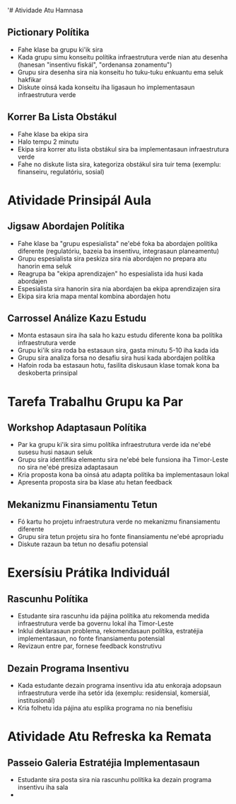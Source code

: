 '# Atividade Atu Hamnasa

## Pictionary Polítika
- Fahe klase ba grupu ki'ik sira
- Kada grupu simu konseitu polítika infraestrutura verde nian atu desenha (hanesan "insentivu fiskál", "ordenansa zonamentu")
- Grupu sira desenha sira nia konseitu ho tuku-tuku enkuantu ema seluk hakfikar
- Diskute oinsá kada konseitu iha ligasaun ho implementasaun infraestrutura verde

## Korrer Ba Lista Obstákul
- Fahe klase ba ekipa sira
- Halo tempu 2 minutu
- Ekipa sira korrer atu lista obstákul sira ba implementasaun infraestrutura verde
- Fahe no diskute lista sira, kategoriza obstákul sira tuir tema (exemplu: finanseiru, regulatóriu, sosial)

# Atividade Prinsipál Aula

## Jigsaw Abordajen Polítika
- Fahe klase ba "grupu espesialista" ne'ebé foka ba abordajen polítika diferente (regulatóriu, bazeia ba insentivu, integrasaun planeamentu)
- Grupu espesialista sira peskiza sira nia abordajen no prepara atu hanorin ema seluk
- Reagrupa ba "ekipa aprendizajen" ho espesialista ida husi kada abordajen
- Espesialista sira hanorin sira nia abordajen ba ekipa aprendizajen sira
- Ekipa sira kria mapa mental kombina abordajen hotu

## Carrossel Análize Kazu Estudu
- Monta estasaun sira iha sala ho kazu estudu diferente kona ba polítika infraestrutura verde
- Grupu ki'ik sira roda ba estasaun sira, gasta minutu 5-10 iha kada ida
- Grupu sira analiza forsa no desafiu sira husi kada abordajen polítika
- Hafoin roda ba estasaun hotu, fasilita diskusaun klase tomak kona ba deskoberta prinsipal

# Tarefa Trabalhu Grupu ka Par

## Workshop Adaptasaun Polítika
- Par ka grupu ki'ik sira simu polítika infraestrutura verde ida ne'ebé susesu husi nasaun seluk
- Grupu sira identifika elementu sira ne'ebé bele funsiona iha Timor-Leste no sira ne'ebé presiza adaptasaun
- Kria proposta kona ba oinsá atu adapta polítika ba implementasaun lokal
- Apresenta proposta sira ba klase atu hetan feedback

## Mekanizmu Finansiamentu Tetun
- Fó kartu ho projetu infraestrutura verde no mekanizmu finansiamentu diferente
- Grupu sira tetun projetu sira ho fonte finansiamentu ne'ebé apropriadu
- Diskute razaun ba tetun no desafiu potensial

# Exersísiu Prátika Individuál

## Rascunhu Polítika
- Estudante sira rascunhu ida pájina polítika atu rekomenda medida infraestrutura verde ba governu lokal iha Timor-Leste
- Inklui deklarasaun problema, rekomendasaun polítika, estratéjia implementasaun, no fonte finansiamentu potensial
- Revizaun entre par, fornese feedback konstrutivu

## Dezain Programa Insentivu
- Kada estudante dezain programa insentivu ida atu enkoraja adopsaun infraestrutura verde iha setór ida (exemplu: residensial, komersiál, institusionál)
- Kria folhetu ida pájina atu esplika programa no nia benefísiu

# Atividade Atu Refreska ka Remata

## Passeio Galeria Estratéjia Implementasaun
- Estudante sira posta sira nia rascunhu polítika ka dezain programa insentivu iha sala
-